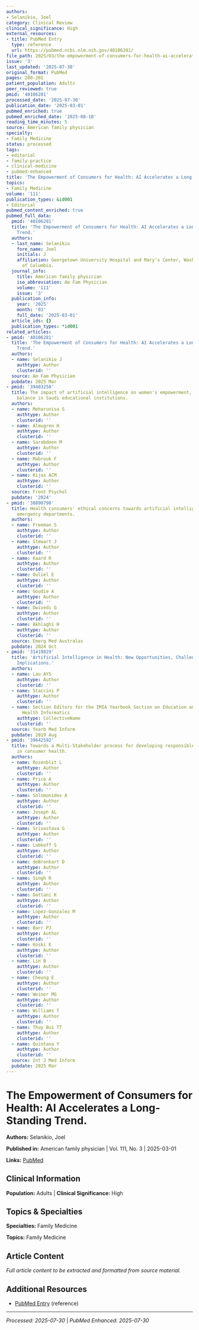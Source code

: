 ```yaml
---
authors:
- Selanikio, Joel
category: Clinical Review
clinical_significance: High
external_resources:
- title: PubMed Entry
  type: reference
  url: https://pubmed.ncbi.nlm.nih.gov/40106281/
file_path: 2025/03/the-empowerment-of-consumers-for-health-ai-accelerates-a-lon.md
issue: '3'
last_updated: '2025-07-30'
original_format: PubMed
pages: 200-201
patient_population: Adults
peer_reviewed: true
pmid: '40106281'
processed_date: '2025-07-30'
publication_date: '2025-03-01'
pubmed_enriched: true
pubmed_enriched_date: '2025-08-10'
reading_time_minutes: 5
source: American family physician
specialty:
- Family Medicine
status: processed
tags:
- editorial
- family-practice
- clinical-medicine
- pubmed-enhanced
title: 'The Empowerment of Consumers for Health: AI Accelerates a Long-Standing Trend.'
topics:
- Family Medicine
volume: '111'
publication_types: &id001
- Editorial
pubmed_content_enriched: true
pubmed_full_data:
  pmid: '40106281'
  title: 'The Empowerment of Consumers for Health: AI Accelerates a Long-Standing
    Trend.'
  authors:
  - last_name: Selanikio
    fore_name: Joel
    initials: J
    affiliation: Georgetown University Hospital and Mary's Center, Washington, District
      of Columbia.
  journal_info:
    title: American family physician
    iso_abbreviation: Am Fam Physician
    volume: '111'
    issue: '3'
  publication_info:
    year: '2025'
    month: '03'
    full_date: '2025-03-01'
  article_ids: {}
  publication_types: *id001
related_articles:
- pmid: '40106281'
  title: 'The Empowerment of Consumers for Health: AI Accelerates a Long-Standing
    Trend.'
  authors:
  - name: Selanikio J
    authtype: Author
    clusterid: ''
  source: Am Fam Physician
  pubdate: 2025 Mar
- pmid: '39403250'
  title: The impact of artificial intelligence on women's empowerment, and work-life
    balance in Saudi educational institutions.
  authors:
  - name: Meharunisa S
    authtype: Author
    clusterid: ''
  - name: Almugren H
    authtype: Author
    clusterid: ''
  - name: Sarabdeen M
    authtype: Author
    clusterid: ''
  - name: Mabrouk F
    authtype: Author
    clusterid: ''
  - name: Kijas ACM
    authtype: Author
    clusterid: ''
  source: Front Psychol
  pubdate: '2024'
- pmid: '38890798'
  title: Health consumers' ethical concerns towards artificial intelligence in Australian
    emergency departments.
  authors:
  - name: Freeman S
    authtype: Author
    clusterid: ''
  - name: Stewart J
    authtype: Author
    clusterid: ''
  - name: Kaard R
    authtype: Author
    clusterid: ''
  - name: Ouliel E
    authtype: Author
    clusterid: ''
  - name: Goudie A
    authtype: Author
    clusterid: ''
  - name: Dwivedi G
    authtype: Author
    clusterid: ''
  - name: Akhlaghi H
    authtype: Author
    clusterid: ''
  source: Emerg Med Australas
  pubdate: 2024 Oct
- pmid: '31419829'
  title: 'Artificial Intelligence in Health: New Opportunities, Challenges, and Practical
    Implications.'
  authors:
  - name: Lau AYS
    authtype: Author
    clusterid: ''
  - name: Staccini P
    authtype: Author
    clusterid: ''
  - name: Section Editors for the IMIA Yearbook Section on Education and Consumer
      Health Informatics
    authtype: CollectiveName
    clusterid: ''
  source: Yearb Med Inform
  pubdate: 2019 Aug
- pmid: '39642592'
  title: Towards a Multi-Stakeholder process for developing responsible AI governance
    in consumer health.
  authors:
  - name: Rozenblit L
    authtype: Author
    clusterid: ''
  - name: Price A
    authtype: Author
    clusterid: ''
  - name: Solomonides A
    authtype: Author
    clusterid: ''
  - name: Joseph AL
    authtype: Author
    clusterid: ''
  - name: Srivastava G
    authtype: Author
    clusterid: ''
  - name: Labkoff S
    authtype: Author
    clusterid: ''
  - name: deBronkart D
    authtype: Author
    clusterid: ''
  - name: Singh R
    authtype: Author
    clusterid: ''
  - name: Dattani K
    authtype: Author
    clusterid: ''
  - name: Lopez-Gonzalez M
    authtype: Author
    clusterid: ''
  - name: Barr PJ
    authtype: Author
    clusterid: ''
  - name: Koski E
    authtype: Author
    clusterid: ''
  - name: Lin B
    authtype: Author
    clusterid: ''
  - name: Cheung E
    authtype: Author
    clusterid: ''
  - name: Weiner MG
    authtype: Author
    clusterid: ''
  - name: Williams T
    authtype: Author
    clusterid: ''
  - name: Thuy Bui TT
    authtype: Author
    clusterid: ''
  - name: Quintana Y
    authtype: Author
    clusterid: ''
  source: Int J Med Inform
  pubdate: 2025 Mar
---
```


# The Empowerment of Consumers for Health: AI Accelerates a Long-Standing Trend.

**Authors:** Selanikio, Joel

**Published in:** American family physician | Vol. 111, No. 3 | 2025-03-01

**Links:** [PubMed](https://pubmed.ncbi.nlm.nih.gov/40106281/)

## Clinical Information

**Population:** Adults | **Clinical Significance:** High

## Topics & Specialties

**Specialties:** Family Medicine

**Topics:** Family Medicine

## Article Content

*Full article content to be extracted and formatted from source material.*

## Additional Resources

- [PubMed Entry](https://pubmed.ncbi.nlm.nih.gov/40106281/) (reference)

---

*Processed: 2025-07-30* | *PubMed Enhanced: 2025-07-30*
